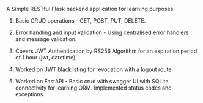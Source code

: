 A Simple RESTful Flask backend application for learning purposes.

1. Basic CRUD operations - GET, POST, PUT, DELETE.

2. Error handling and input validation - Using centralised error handlers and message validation.

3. Covers JWT Authentication by RS256 Algorithm for an expiration period of 1 hour (jwt, datetime)

4. Worked on JWT blacklisting for revocation with a logout route

5. Worked on FastAPI - Basic crud with swagger UI with SQLite connectivity for learning ORM. Implemented status codes and exceptions
 






